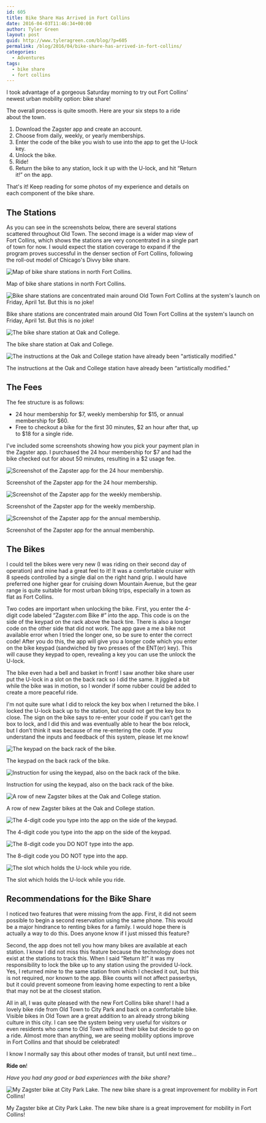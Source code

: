 ```yaml
---
id: 605
title: Bike Share Has Arrived in Fort Collins
date: 2016-04-03T11:46:34+00:00
author: Tyler Green
layout: post
guid: http://www.tyleragreen.com/blog/?p=605
permalink: /blog/2016/04/bike-share-has-arrived-in-fort-collins/
categories:
  - Adventures
tags:
  - bike share
  - fort collins
---
```

I took advantage of a gorgeous Saturday morning to try out Fort Collins' newest urban mobility option: bike share!

The overall process is quite smooth. Here are your six steps to a ride about the town.

  1. Download the Zagster app and create an account.
  2. Choose from daily, weekly, or yearly memberships.
  3. Enter the code of the bike you wish to use into the app to get the U-lock key.
  4. Unlock the bike.
  5. Ride!
  6. Return the bike to any station, lock it up with the U-lock, and hit &#8220;Return it!&#8221; on the app.

That's it! Keep reading for some photos of my experience and details on each component of the bike share.

## The Stations

As you can see in the screenshots below, there are several stations scattered throughout Old Town. The second image is a wider map view of Fort Collins, which shows the stations are very concentrated in a single part of town for now. I would expect the station coverage to expand if the program proves successful in the denser section of Fort Collins, following the roll-out model of Chicago's Divvy bike share.

<div style="width: 686px" class="wp-caption alignnone">
  <img src="http://i0.wp.com/www.tyleragreen.com/blog_files/2016-04-foco-bikeshare/bikeshare_capture4.jpg?resize=676%2C1200" alt="Map of bike share stations in north Fort Collins." data-recalc-dims="1" />
  
  <p class="wp-caption-text">
    Map of bike share stations in north Fort Collins.
  </p>
</div>

<div style="width: 686px" class="wp-caption alignnone">
  <img src="http://i2.wp.com/www.tyleragreen.com/blog_files/2016-04-foco-bikeshare/bikeshare_capture5.jpg?resize=676%2C1200" alt="Bike share stations are concentrated main around Old Town Fort Collins at the system's launch on Friday, April 1st. But this is no joke!" data-recalc-dims="1" />
  
  <p class="wp-caption-text">
    Bike share stations are concentrated main around Old Town Fort Collins at the system's launch on Friday, April 1st. But this is no joke!
  </p>
</div>

<div style="width: 686px" class="wp-caption alignnone">
  <img src="http://i1.wp.com/www.tyleragreen.com/blog_files/2016-04-foco-bikeshare/bikeshare4.jpg?resize=676%2C507" alt="The bike share station at Oak and College." data-recalc-dims="1" />
  
  <p class="wp-caption-text">
    The bike share station at Oak and College.
  </p>
</div>

<div style="width: 686px" class="wp-caption alignnone">
  <img src="http://i2.wp.com/www.tyleragreen.com/blog_files/2016-04-foco-bikeshare/bikeshare1.jpg?resize=676%2C901" alt="The instructions at the Oak and College station have already been &quot;artistically modified.&quot;" data-recalc-dims="1" />
  
  <p class="wp-caption-text">
    The instructions at the Oak and College station have already been &#8220;artistically modified.&#8221;
  </p>
</div>

## The Fees

The fee structure is as follows:

  * 24 hour membership for $7, weekly membership for $15, or annual membership for $60.
  * Free to checkout a bike for the first 30 minutes, $2 an hour after that, up to $18 for a single ride.

I've included some screenshots showing how you pick your payment plan in the Zagster app. I purchased the 24 hour membership for $7 and had the bike checked out for about 50 minutes, resulting in a $2 usage fee.

<div style="width: 686px" class="wp-caption alignnone">
  <img src="http://i0.wp.com/www.tyleragreen.com/blog_files/2016-04-foco-bikeshare/bikeshare_capture1.jpg?resize=676%2C1200" alt="Screenshot of the Zapster app for the 24 hour membership." data-recalc-dims="1" />
  
  <p class="wp-caption-text">
    Screenshot of the Zapster app for the 24 hour membership.
  </p>
</div>

<div style="width: 686px" class="wp-caption alignnone">
  <img src="http://i0.wp.com/www.tyleragreen.com/blog_files/2016-04-foco-bikeshare/bikeshare_capture3.jpg?resize=676%2C1200" alt="Screenshot of the Zapster app for the weekly membership." data-recalc-dims="1" />
  
  <p class="wp-caption-text">
    Screenshot of the Zapster app for the weekly membership.
  </p>
</div>

<div style="width: 686px" class="wp-caption alignnone">
  <img src="http://i0.wp.com/www.tyleragreen.com/blog_files/2016-04-foco-bikeshare/bikeshare_capture2.jpg?resize=676%2C1200" alt="Screenshot of the Zapster app for the annual membership." data-recalc-dims="1" />
  
  <p class="wp-caption-text">
    Screenshot of the Zapster app for the annual membership.
  </p>
</div>

## The Bikes

I could tell the bikes were very new (I was riding on their second day of operation) and mine had a great feel to it! It was a comfortable cruiser with 8 speeds controlled by a single dial on the right hand grip. I would have preferred one higher gear for cruising down Mountain Avenue, but the gear range is quite suitable for most urban biking trips, especially in a town as flat as Fort Collins.

Two codes are important when unlocking the bike. First, you enter the 4-digit code labeled &#8220;Zagster.com Bike #&#8221; into the app. This code is on the side of the keypad on the rack above the back tire. There is also a longer code on the other side that did not work. The app gave a me a bike not available error when I tried the longer one, so be sure to enter the correct code! After you do this, the app will give you a longer code which you enter on the bike keypad (sandwiched by two presses of the ENT(er) key). This will cause they keypad to open, revealing a key you can use the unlock the U-lock.

The bike even had a bell and basket in front! I saw another bike share user put the U-lock in a slot on the back rack so I did the same. It jiggled a bit while the bike was in motion, so I wonder if some rubber could be added to create a more peaceful ride.

I'm not quite sure what I did to relock the key box when I returned the bike. I locked the U-lock back up to the station, but could not get the key box to close. The sign on the bike says to re-enter your code if you can&#8217;t get the box to lock, and I did this and was eventually able to hear the box relock, but I don&#8217;t think it was because of me re-entering the code. If you understand the inputs and feedback of this system, please let me know!

<div style="width: 686px" class="wp-caption alignnone">
  <img src="http://i2.wp.com/www.tyleragreen.com/blog_files/2016-04-foco-bikeshare/bikeshare2.jpg?resize=676%2C901" alt="The keypad on the back rack of the bike." data-recalc-dims="1" />
  
  <p class="wp-caption-text">
    The keypad on the back rack of the bike.
  </p>
</div>

<div style="width: 686px" class="wp-caption alignnone">
  <img src="http://i1.wp.com/www.tyleragreen.com/blog_files/2016-04-foco-bikeshare/bikeshare3.jpg?resize=676%2C507" alt="Instruction for using the keypad, also on the back rack of the bike." data-recalc-dims="1" />
  
  <p class="wp-caption-text">
    Instruction for using the keypad, also on the back rack of the bike.
  </p>
</div>

<div style="width: 686px" class="wp-caption alignnone">
  <img src="http://i0.wp.com/www.tyleragreen.com/blog_files/2016-04-foco-bikeshare/bikeshare5.jpg?resize=676%2C901" alt="A row of new Zagster bikes at the Oak and College station." data-recalc-dims="1" />
  
  <p class="wp-caption-text">
    A row of new Zagster bikes at the Oak and College station.
  </p>
</div>

<div style="width: 686px" class="wp-caption alignnone">
  <img src="http://i1.wp.com/www.tyleragreen.com/blog_files/2016-04-foco-bikeshare/bikeshare6.jpg?resize=676%2C901" alt="The 4-digit code you type into the app on the side of the keypad." data-recalc-dims="1" />
  
  <p class="wp-caption-text">
    The 4-digit code you type into the app on the side of the keypad.
  </p>
</div>

<div style="width: 686px" class="wp-caption alignnone">
  <img src="http://i0.wp.com/www.tyleragreen.com/blog_files/2016-04-foco-bikeshare/bikeshare7.jpg?resize=676%2C901" alt="The 8-digit code you DO NOT type into the app." data-recalc-dims="1" />
  
  <p class="wp-caption-text">
    The 8-digit code you DO NOT type into the app.
  </p>
</div>

<div style="width: 686px" class="wp-caption alignnone">
  <img src="http://i0.wp.com/www.tyleragreen.com/blog_files/2016-04-foco-bikeshare/bikeshare8.jpg?resize=676%2C901" alt="The slot which holds the U-lock while you ride." data-recalc-dims="1" />
  
  <p class="wp-caption-text">
    The slot which holds the U-lock while you ride.
  </p>
</div>

## Recommendations for the Bike Share

I noticed two features that were missing from the app. First, it did not seem possible to begin a second reservation using the same phone. This would be a major hindrance to renting bikes for a family. I would hope there is actually a way to do this. Does anyone know if I just missed this feature?

Second, the app does not tell you how many bikes are available at each station. I know I did not miss this feature because the technology does not exist at the stations to track this. When I said &#8220;Return It!&#8221; it was my responsibility to lock the bike up to any station using the provided U-lock. Yes, I returned mine to the same station from which I checked it out, but this is not required, nor known to the app. Bike counts will not affect passerbys, but it could prevent someone from leaving home expecting to rent a bike that may not be at the closest station.

All in all, I was quite pleased with the new Fort Collins bike share! I had a lovely bike ride from Old Town to City Park and back on a comfortable bike. Visible bikes in Old Town are a great addition to an already strong biking culture in this city. I can see the system being very useful for visitors or even residents who came to Old Town without their bike but decide to go on a ride. Almost more than anything, we are seeing mobility options improve in Fort Collins and that should be celebrated!

I know I normally say this about other modes of transit, but until next time&#8230;

**Ride on**!

_Have you had any good or bad experiences with the bike share?_

<div style="width: 686px" class="wp-caption alignnone">
  <img src="http://i2.wp.com/www.tyleragreen.com/blog_files/2016-04-foco-bikeshare/bikeshare9.jpg?resize=676%2C507" alt="My Zagster bike at City Park Lake. The new bike share is a great improvement for mobility in Fort Collins!" data-recalc-dims="1" />
  
  <p class="wp-caption-text">
    My Zagster bike at City Park Lake. The new bike share is a great improvement for mobility in Fort Collins!
  </p>
</div>
